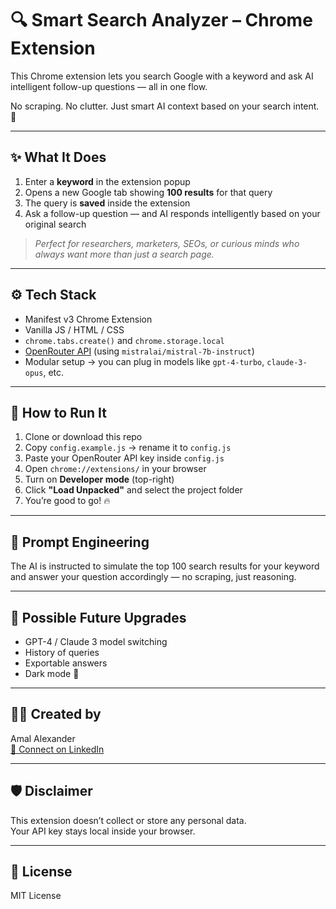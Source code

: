 # 🔍 Smart Search Analyzer – Chrome Extension

This Chrome extension lets you search Google with a keyword and ask AI intelligent follow-up questions — all in one flow.

No scraping. No clutter. Just smart AI context based on your search intent. 🤖

---

## ✨ What It Does

1. Enter a **keyword** in the extension popup  
2. Opens a new Google tab showing **100 results** for that query  
3. The query is **saved** inside the extension  
4. Ask a follow-up question — and AI responds intelligently based on your original search  

> _Perfect for researchers, marketers, SEOs, or curious minds who always want more than just a search page._

---

## ⚙️ Tech Stack

- Manifest v3 Chrome Extension  
- Vanilla JS / HTML / CSS  
- `chrome.tabs.create()` and `chrome.storage.local`  
- [OpenRouter API](https://openrouter.ai/) (using `mistralai/mistral-7b-instruct`)  
- Modular setup → you can plug in models like `gpt-4-turbo`, `claude-3-opus`, etc.

---

## 🚀 How to Run It

1. Clone or download this repo  
2. Copy `config.example.js` → rename it to `config.js`  
3. Paste your OpenRouter API key inside `config.js`  
4. Open `chrome://extensions/` in your browser  
5. Turn on **Developer mode** (top-right)  
6. Click **"Load Unpacked"** and select the project folder  
7. You’re good to go! 🔥

---

## 🧠 Prompt Engineering

The AI is instructed to simulate the top 100 search results for your keyword and answer your question accordingly — no scraping, just reasoning.

---

## 🧪 Possible Future Upgrades

- GPT-4 / Claude 3 model switching  
- History of queries  
- Exportable answers  
- Dark mode 🖤

---

## 👨‍💻 Created by

Amal Alexander  
[🔗 Connect on LinkedIn](https://www.linkedin.com/in/amal-alexander-305780131/)

---

## 🛡️ Disclaimer

This extension doesn’t collect or store any personal data.  
Your API key stays local inside your browser.

---

## 📂 License

MIT License
